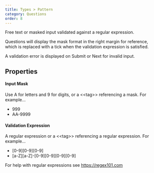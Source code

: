 ```yaml
---
title: Types > Pattern
category: Questions
order: 8
---
```


Free text or masked input validated against a regular expression.

Questions will display the mask format in the right margin for reference, which is replaced with a tick when the validation expression is satisfied.

A validation error is displayed on Submit or Next for invalid input.

## Properties

#### Input Mask
Use A for letters and 9 for digits, or a &lt;&lt;tag&gt;&gt; referencing a mask. For example...

* 999
* AA-9999

#### Validation Expression
A regular expression or a &lt;&lt;tag&gt;&gt; referencing a regular expression. For example...

* [0-9][0-9][0-9]
* [a-Z][a-Z]-[0-9][0-9][0-9][0-9]

For help with regular expressions see <https://regex101.com>